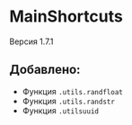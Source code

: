 # MainShortcuts
Версия 1.7.1
## Добавлено:
- Функция `.utils.randfloat`
- Функция `.utils.randstr`
- Функция `.utilsuuid`